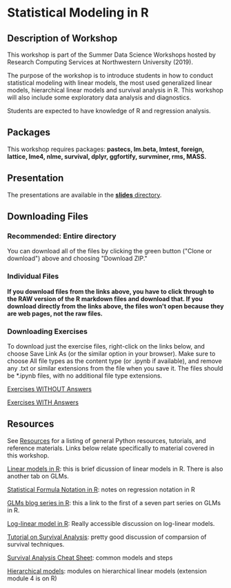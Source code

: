 # Statistical Modeling in R

## Description of Workshop

This workshop is part of the Summer Data Science Workshops hosted by Research Computing Services at Northwestern University (2019).

The purpose of the workshop is to introduce students in how to conduct statistical modeling with linear models, the most used generalized linear models, hierarchical linear models and survival analysis in R. This workshop will also include some exploratory data analysis and diagnostics.

Students are expected to have knowledge of R and regression analysis.

## Packages

This workshop requires packages: **pastecs, lm.beta, lmtest, foreign, lattice, lme4, nlme, survival, dplyr, ggfortify, survminer, rms, MASS.**

## Presentation

The presentations are available in the [**slides** directory](https://github.com/emiliolehoucq/stats-modeling-in-R/tree/master/slides).

## Downloading Files

### Recommended: Entire directory

You can download all of the files by clicking the green button ("Clone or download") above and choosing "Download ZIP."

### Individual Files

**If you download files from the links above, you have to click through to the RAW version of the R markdown files and download that.  If you download directly from the links above, the files won't open because they are web pages, not the raw files.**

### Downloading Exercises

To download just the exercise files, right-click on the links below, and choose Save Link As (or the similar option in your browser).  Make sure to choose All file types as the content type (or .ipynb if available), and remove any .txt or similar extensions from the file when you save it.  The files should be *.ipynb files, with no additional file type extensions.

[Exercises WITHOUT Answers](https://raw.githubusercontent.com/emiliolehoucq/stats-modeling-in-R/master/exercises.md)

[Exercises WITH Answers](https://raw.githubusercontent.com/emiliolehoucq/stats-modeling-in-R/master/solutions_to_exercises.R)


## Resources

See [Resources](https://github.com/nuitrcs/pythonworkshops/blob/master/resources.md) for a listing of general Python resources, tutorials, and reference materials.  Links below relate specifically to material covered in this workshop.

[Linear models in R](https://data.princeton.edu/R/linearModels): this is brief dicussion of linear models in R. There is also another tab on GLMs.

[Statistical Formula Notation in R](https://faculty.chicagobooth.edu/richard.hahn/teaching/formulanotation.pdf): notes on regression notation in R

[GLMs blog series in R](https://www.theanalysisfactor.com/r-tutorial-glm1/): this a link to the first of a seven part series on GLMs in R.

[Log-linear model in R](https://data.library.virginia.edu/an-introduction-to-loglinear-models/): Really accessible discussion on log-linear models.

[Tutorial on Survival Analysis](https://rstudio-pubs-static.s3.amazonaws.com/300535_2a8382af47714d0aaa3f4cce9a7645a3.html): pretty good discussion of comparsion of survival techniques.

[Survival Analysis Cheat Sheet](https://rpkgs.datanovia.com/survminer/survminer_cheatsheet.pdf): common models and steps

[Hierarchical models](https://www.sree.org/courses/hlm/index.php?pID=5952&pE=distribution@sree.org): modules on hierarchical linear models (extension module 4 is on R)
